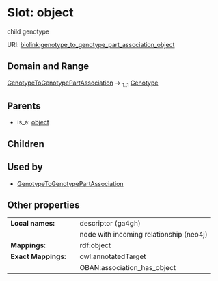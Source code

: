 
# Slot: object


child genotype

URI: [biolink:genotype_to_genotype_part_association_object](https://w3id.org/biolink/genotype_to_genotype_part_association_object)


## Domain and Range

[GenotypeToGenotypePartAssociation](GenotypeToGenotypePartAssociation.md) &#8594;  <sub>1..1</sub> [Genotype](Genotype.md)

## Parents

 *  is_a: [object](object.md)

## Children


## Used by

 * [GenotypeToGenotypePartAssociation](GenotypeToGenotypePartAssociation.md)

## Other properties

|  |  |  |
| --- | --- | --- |
| **Local names:** | | descriptor (ga4gh) |
|  | | node with incoming relationship (neo4j) |
| **Mappings:** | | rdf:object |
| **Exact Mappings:** | | owl:annotatedTarget |
|  | | OBAN:association_has_object |

